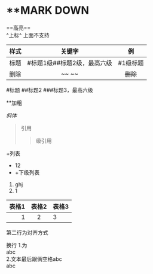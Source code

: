 # **MARK DOWN

==高亮==  
^上标^
上面不支持
  
| 样式 | 关键字                |   例   |
| :----: | :----------------: | :----: |
|  标题  |  #标题1级##标题2级，最高六级  |#1级标题   |
|  删除  |  ~~ ~~  |  ~~删除~~   |




#标题
##标题2
###标题3，最高六级

**加粗

*斜体*

>引用
>
>>级引用
>>


+列表
- 12
- 
  +下级列表
1. ghj
2. 1


|表格1|表格2|表格3|
-:|:-:|:-
|1|2|3|
第二行为对齐方式

换行
1.为</BR>abc</BR>
2.文本最后跟俩空格abc  
abc
